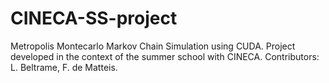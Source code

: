 # CINECA-SS-project
Metropolis Montecarlo Markov Chain Simulation using CUDA. Project developed in the context of the summer school with CINECA. Contributors: L. Beltrame, F. de Matteis.
